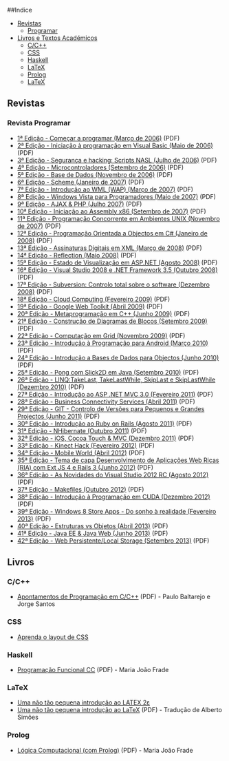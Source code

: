 ##Indice
* [Revistas](#revistas)
  * [Programar](#revista-programar)
* [Livros e Textos Académicos](#livros)
  * [C/C++](#cc)
  * [CSS](#css)
  * [Haskell](#haskell)
  * [LaTeX](#latex)
  * [Prolog](#prolog)
  * [LaTeX](#latex)


## Revistas
### Revista Programar
* [1ª Edição - Começar a programar (Março de 2006)](http://www.revista-programar.info/?action=editions&type=viewmagazine&n=1) (PDF)
* [2ª Edição - Iniciação à programação em Visual Basic (Maio de 2006)](http://www.revista-programar.info/?action=editions&type=viewmagazine&n=2) (PDF)
* [3ª Edição - Segurança e hacking: Scripts NASL (Julho de 2006)](http://www.revista-programar.info/?action=editions&type=viewmagazine&n=3) (PDF)
* [4ª Edição - Microcontroladores (Setembro de 2006)](http://www.revista-programar.info/?action=editions&type=viewmagazine&n=4) (PDF)
* [5ª Edição - Base de Dados (Novembro de 2006)](http://www.revista-programar.info/?action=editions&type=viewmagazine&n=5) (PDF)
* [6ª Edição - Scheme (Janeiro de 2007)](http://www.revista-programar.info/?action=editions&type=viewmagazine&n=6) (PDF)
* [7ª Edição - Introdução ao WML (WAP) (Março de 2007)](http://www.revista-programar.info/?action=editions&type=viewmagazine&n=7) (PDF)
* [8ª Edição - Windows Vista para Programadores (Maio de 2007)](http://www.revista-programar.info/?action=editions&type=viewmagazine&n=8) (PDF)
* [9ª Edição - AJAX & PHP (Julho 2007)](http://www.revista-programar.info/?action=editions&type=viewmagazine&n=9) (PDF)
* [10ª Edição - Iniciação ao Assembly x86 (Setembro de 2007)](http://www.revista-programar.info/?action=editions&type=viewmagazine&n=10) (PDF)
* [11ª Edição - Programação Concorrente em Ambientes UNIX (Novembro de 2007)](http://www.revista-programar.info/?action=editions&type=viewmagazine&n=11) (PDF)
* [12ª Edição - Programação Orientada a Objectos em C# (Janeiro de 2008)](http://www.revista-programar.info/?action=editions&type=viewmagazine&n=12) (PDF)
* [13ª Edição - Assinaturas Digitais em XML (Março de 2008)](http://www.revista-programar.info/?action=editions&type=viewmagazine&n=13) (PDF)
* [14ª Edição - Reflection (Maio 2008)](http://www.revista-programar.info/?action=editions&type=viewmagazine&n=14) (PDF)
* [15ª Edição - Estado de Visualização em ASP.NET (Agosto 2008)](http://www.revista-programar.info/?action=editions&type=viewmagazine&n=15) (PDF)
* [16ª Edição - Visual Studio 2008 e .NET Framework 3.5 (Outubro 2008)](http://www.revista-programar.info/?action=editions&type=viewmagazine&n=16) (PDF)
* [17ª Edição - Subversion: Controlo total sobre o software (Dezembro 2008)](http://www.revista-programar.info/?action=editions&type=viewmagazine&n=17) (PDF)
* [18ª Edição - Cloud Computing (Fevereiro 2009)](http://www.revista-programar.info/?action=editions&type=viewmagazine&n=18) (PDF)
* [19ª Edição - Google Web Toolkit (Abril 2009)](http://www.revista-programar.info/?action=editions&type=viewmagazine&n=19) (PDF)
* [20ª Edição - Metaprogramação em C++ (Junho 2009)](http://www.revista-programar.info/?action=editions&type=viewmagazine&n=20) (PDF)
* [21ª Edição - Construção de Diagramas de Blocos (Setembro 2009)](http://www.revista-programar.info/?action=editions&type=viewmagazine&n=21) (PDF)
* [22ª Edição - Computação em Grid (Novembro 2009)](http://www.revista-programar.info/?action=editions&type=viewmagazine&n=22) (PDF)
* [23ª Edição - Introdução à Programação para Android (Março 2010)](http://www.revista-programar.info/?action=editions&type=viewmagazine&n=23) (PDF)
* [24ª Edição - Introdução a Bases de Dados para Objectos (Junho 2010)](http://www.revista-programar.info/?action=editions&type=viewmagazine&n=24) (PDF)
* [25ª Edição - Pong com Slick2D em Java (Setembro 2010)](http://www.revista-programar.info/?action=editions&type=viewmagazine&n=25) (PDF)
* [26ª Edição - LINQ:TakeLast, TakeLastWhile, SkipLast e SkipLastWhile (Dezembro 2010)](http://www.revista-programar.info/?action=editions&type=viewmagazine&n=26) (PDF)
* [27ª Edição - Introdução ao ASP .NET MVC 3.0 (Fevereiro 2011)](http://www.revista-programar.info/?action=editions&type=viewmagazine&n=27) (PDF)
* [28ª Edição - Business Connectivity Services (Abril 2011)](http://www.revista-programar.info/?action=editions&type=viewmagazine&n=28) (PDF)
* [29ª Edição - GIT - Controlo de Versões para Pequenos e Grandes Projectos (Junho 2011)](http://www.revista-programar.info/?action=editions&type=viewmagazine&n=29) (PDF)
* [30ª Edição - Introdução ao Ruby on Rails (Agosto 2011)](http://www.revista-programar.info/?action=editions&type=viewmagazine&n=30) (PDF)
* [31ª Edição - NHibernate (Outubro 2011)](http://www.revista-programar.info/?action=editions&type=viewmagazine&n=31) (PDF)
* [32ª Edição - iOS, Cocoa Touch & MVC (Dezembro 2011)](http://www.revista-programar.info/?action=editions&type=viewmagazine&n=32) (PDF)
* [33ª Edição - Kinect Hack (Fevereiro 2012)](http://www.revista-programar.info/?action=editions&type=viewmagazine&n=33) (PDF)
* [34ª Edição - Mobile World (Abril 2012)](http://www.revista-programar.info/?action=editions&type=viewmagazine&n=34) (PDF)
* [35ª Edição - Tema de capa Desenvolvimento de Aplicações Web Ricas (RIA) com Ext JS 4 e Rails 3 (Junho 2012)](http://www.revista-programar.info/?action=editions&type=viewmagazine&n=35) (PDF)
* [36ª Edição - As Novidades do Visual Studio 2012 RC (Agosto 2012)](http://www.revista-programar.info/?action=editions&type=viewmagazine&n=36) (PDF)
* [37ª Edição - Makefiles (Outubro 2012)](http://www.revista-programar.info/?action=editions&type=viewmagazine&n=37) (PDF)
* [38ª Edição - Introdução à Programação em CUDA  (Dezembro 2012)](http://www.revista-programar.info/?action=editions&type=viewmagazine&n=38) (PDF)
* [39ª Edição - Windows 8 Store Apps - Do sonho à realidade (Fevereiro 2013)](http://www.revista-programar.info/?action=editions&type=viewmagazine&n=39) (PDF)
* [40ª Edição - Estruturas vs Objetos (Abril 2013)](http://www.revista-programar.info/?action=editions&type=viewmagazine&n=40) (PDF)
* [41ª Edição - Java EE & Java Web (Junho 2013)](http://www.revista-programar.info/?action=editions&type=viewmagazine&n=41) (PDF)
* [42ª Edição - Web Persistente/Local Storage (Setembro 2013)](http://www.revista-programar.info/?action=editions&type=viewmagazine&n=42) (PDF)


## Livros
### C/C++
* [Apontamentos de Programação em C/C++](http://www.dei.isep.ipp.pt/~pbsousa/aulas/ano_0/2006_07/c/Sebenta-cpp-03-2006.pdf) (PDF) - Paulo Baltarejo e Jorge Santos


### CSS
* [Aprenda o layout de CSS](http://pt-pt.learnlayout.com/)


### Haskell
* [Programação Funcional CC](http://www3.di.uminho.pt/~mjf/pub/PF-Haskell.pdf) (PDF) - Maria João Frade


### LaTeX
* [Uma não tão pequena introdução ao LATEX 2ε](http://www.ctan.org/tex-archive/info/lshort/portuguese)
* [Uma não tão pequena introdução ao LaTeX](http://alfarrabio.di.uminho.pt/~albie/lshort/pt-lshort.pdf) (PDF) - Tradução de Alberto Simões


### Prolog
* [Lógica Computacional (com Prolog)](http://www3.di.uminho.pt/~mjf/pub/LC-Prolog.pdf) (PDF) - Maria João Frade
